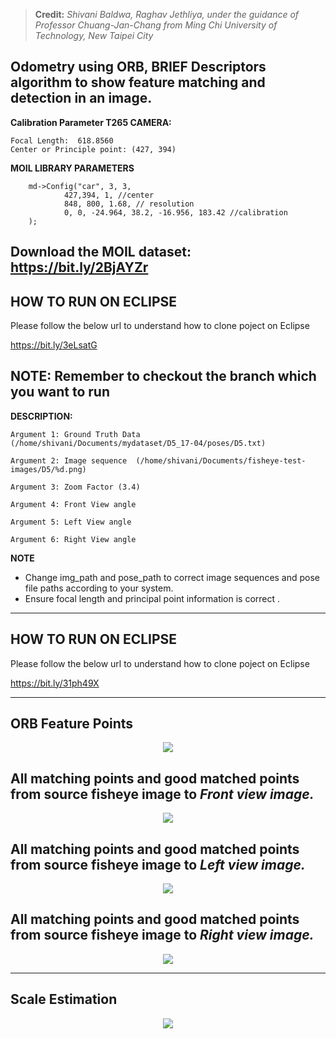 > **Credit:** *Shivani Baldwa, Raghav Jethliya, under the guidance of Professor Chuang-Jan-Chang from Ming Chi University of Technology, New Taipei City*

## Odometry using ORB, BRIEF Descriptors algorithm to show feature matching and detection in an image.

**Calibration Parameter T265 CAMERA:** 

```
Focal Length:  618.8560
Center or Principle point: (427, 394)
```
**MOIL LIBRARY PARAMETERS**

```
	md->Config("car", 3, 3,
			427,394, 1, //center
			848, 800, 1.68, // resolution
			0, 0, -24.964, 38.2, -16.956, 183.42 //calibration
	);
```
## Download the MOIL dataset: https://bit.ly/2BjAYZr

## HOW TO RUN ON ECLIPSE

Please follow the below url to understand how to clone poject on Eclipse

https://bit.ly/3eLsatG

**NOTE: Remember to checkout the branch which you want to run**
---------------------------------------------------------------------------------------------------------------------------
	
**DESCRIPTION:**
```
Argument 1: Ground Truth Data (/home/shivani/Documents/mydataset/D5_17-04/poses/D5.txt)

Argument 2: Image sequence  (/home/shivani/Documents/fisheye-test-images/D5/%d.png)

Argument 3: Zoom Factor (3.4)

Argument 4: Front View angle 

Argument 5: Left View angle

Argument 6: Right View angle
```````

 **NOTE**
- Change img_path and pose_path to correct image sequences and pose file paths according to your system.
- Ensure focal length and principal point information is correct .
---------------------------------------------------------------------------------------------------------------------------

## HOW TO RUN ON ECLIPSE

Please follow the below url to understand how to clone poject on Eclipse

https://bit.ly/31ph49X

---------------------------------------------------------------------------------------------------------------------------

## ORB Feature Points
<p align="center">
  <img src="https://github.com/Shivani1796/MonocularVisualOdometry-Using-3Views/blob/ORB-Matching/img/orb.png">
</p>

## All matching points and good matched points from source fisheye image to *Front view image.*
<p align="center">
  <img src="https://github.com/Shivani1796/MonocularVisualOdometry-Using-3Views/blob/ORB-Matching/img/front.png">
</p>

## All matching points and good matched points from source fisheye image to *Left view image.*
<p align="center">
  <img src="https://github.com/Shivani1796/MonocularVisualOdometry-Using-3Views/blob/ORB-Matching/img/left.png">
</p>

## All matching points and good matched points from source fisheye image to *Right view image.*
<p align="center">
  <img src="https://github.com/Shivani1796/MonocularVisualOdometry-Using-3Views/blob/ORB-Matching/img/right.png">
</p>

-----------------------------------------------------------------------------------------------------------------------------
## Scale Estimation

<p align="center">
  <img src="https://github.com/Shivani1796/MonocularVisualOdometry-Using-3Views/blob/ORB-Matching/img/indoorscale.png">
</p>
